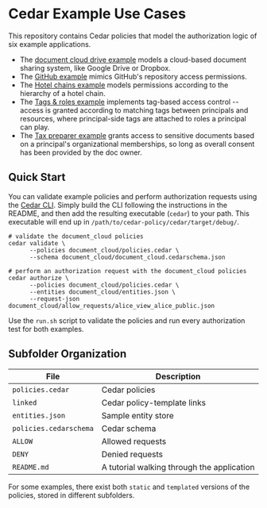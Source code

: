 # Cedar Example Use Cases

This repository contains Cedar policies that model the authorization logic of six example applications.
* The [document cloud drive example](./document_cloud) models a cloud-based document sharing system, like Google Drive or Dropbox. 
* The [GitHub example](./github_example) mimics GitHub's repository access permissions.
* The [Hotel chains example](./hotel_chains) models permissions according to the hierarchy of a hotel chain.
* The [Tags & roles example](./tags_n_roles) implements tag-based access control -- access is granted according to matching tags between principals and resources, where principal-side tags are attached to roles a principal can play.
* The [Tax preparer example](./tax_preprarer) grants access to sensitive documents based on a principal's organizational memberships, so long as overall consent has been provided by the doc owner.

## Quick Start

You can validate example policies and perform authorization requests using the [Cedar CLI](https://github.com/cedar-policy/cedar/tree/main/cedar-policy-cli).
Simply build the CLI following the instructions in the README, and then add the resulting executable (`cedar`) to your path.
This executable will end up in `/path/to/cedar-policy/cedar/target/debug/`.

```shell
# validate the document_cloud policies
cedar validate \
      --policies document_cloud/policies.cedar \
      --schema document_cloud/document_cloud.cedarschema.json

# perform an authorization request with the document_cloud policies
cedar authorize \
      --policies document_cloud/policies.cedar \
      --entities document_cloud/entities.json \
      --request-json document_cloud/allow_requests/alice_view_alice_public.json
```

Use the `run.sh` script to validate the policies and run every authorization test for both examples.

## Subfolder Organization

| File  | Description |
| ------------- | ------------- |
| `policies.cedar`  | Cedar policies  |
| `linked`  | Cedar policy-template links  |
| `entities.json`  | Sample entity store  |
| `policies.cedarschema` | Cedar schema |
| `ALLOW` | Allowed requests |
| `DENY` | Denied requests |
| `README.md` | A tutorial walking through the application |

For some examples, there exist both `static` and `templated` versions of the policies, stored in different subfolders.